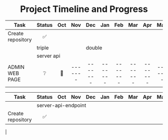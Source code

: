 <!-- markdownlint-disable MD033 -->
<!-- markdownlint-disable MD041 -->
<h1 align="center">Project Timeline and Progress</h1>

|Task                                       |Status  |Oct |Nov |Dec |Jan |Feb |Mar |Apr |May |Jun |Jul |Aug |Sep |Oct |
|-------------------------------------------|:------:|:--:|:--:|:--:|:--:|:--:|:--:|:--:|:--:|:--:|:--:|:--:|:--:|:--:|
|Create repository                          |✅||||||||||||||
| <td colspan=3>triple</td>  <td colspan=2>double </td>
|<td colspan=5>server api</td>|
|ADMIN WEB PAGE                             |❔      |🔵|-------|-------|-------|-------|-------|-------|-------|-------|-------|-------|-------|-------|


|Task                                       |Status  |Oct |Nov |Dec |Jan |Feb |Mar |Apr |May |Jun |Jul |Aug |Sep |Oct |
|-------------------------------------------|:------:|:--:|:--:|:--:|:--:|:--:|:--:|:--:|:--:|:--:|:--:|:--:|:--:|:--:|
| <td colspan=15>server-api-endpoint</td>
|Create repository                          |✅|||||||||||
|
